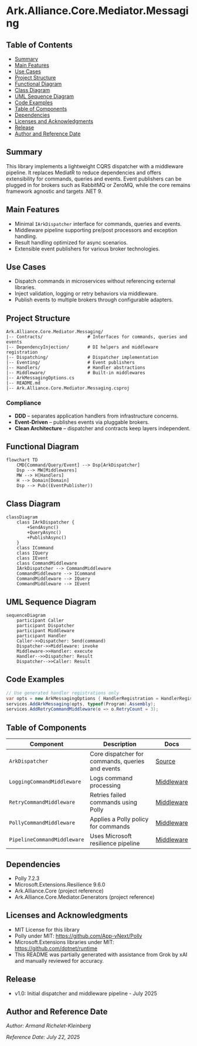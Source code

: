 # Ark.Alliance.Core.Mediator.Messaging

## Table of Contents
- [Summary](#summary)
- [Main Features](#main-features)
- [Use Cases](#use-cases)
- [Project Structure](#project-structure)
- [Functional Diagram](#functional-diagram)
- [Class Diagram](#class-diagram)
- [UML Sequence Diagram](#uml-sequence-diagram)
- [Code Examples](#code-examples)
- [Table of Components](#table-of-components)
- [Dependencies](#dependencies)
- [Licenses and Acknowledgments](#licenses-and-acknowledgments)
- [Release](#release)
- [Author and Reference Date](#author-and-reference-date)

## Summary
This library implements a lightweight CQRS dispatcher with a middleware pipeline. It replaces MediatR to reduce dependencies and offers extensibility for commands, queries and events. Event publishers can be plugged in for brokers such as RabbitMQ or ZeroMQ, while the core remains framework agnostic and targets .NET 9.

## Main Features
- Minimal `IArkDispatcher` interface for commands, queries and events.
- Middleware pipeline supporting pre/post processors and exception handling.
- Result handling optimized for async scenarios.
- Extensible event publishers for various broker technologies.

## Use Cases
- Dispatch commands in microservices without referencing external libraries.
- Inject validation, logging or retry behaviors via middleware.
- Publish events to multiple brokers through configurable adapters.

## Project Structure
```
Ark.Alliance.Core.Mediator.Messaging/
|-- Contracts/                 # Interfaces for commands, queries and events
|-- DependencyInjection/       # DI helpers and middleware registration
|-- Dispatching/               # Dispatcher implementation
|-- Eventing/                  # Event publishers
|-- Handlers/                  # Handler abstractions
|-- Middleware/                # Built-in middlewares
|-- ArkMessagingOptions.cs
|-- README.md
|-- Ark.Alliance.Core.Mediator.Messaging.csproj
```
### Compliance
- **DDD** – separates application handlers from infrastructure concerns.
- **Event‑Driven** – publishes events via pluggable brokers.
- **Clean Architecture** – dispatcher and contracts keep layers independent.

## Functional Diagram
```mermaid
flowchart TD
    CMD[Command/Query/Event] --> Dsp[ArkDispatcher]
    Dsp --> MW[Middlewares]
    MW --> H[Handlers]
    H --> Domain[Domain]
    Dsp --> Pub((EventPublisher))
```

## Class Diagram
```mermaid
classDiagram
    class IArkDispatcher {
        +SendAsync()
        +QueryAsync()
        +PublishAsync()
    }
    class ICommand
    class IQuery
    class IEvent
    class CommandMiddleware
    IArkDispatcher --> CommandMiddleware
    CommandMiddleware --> ICommand
    CommandMiddleware --> IQuery
    CommandMiddleware --> IEvent
```

## UML Sequence Diagram
```mermaid
sequenceDiagram
    participant Caller
    participant Dispatcher
    participant Middleware
    participant Handler
    Caller->>Dispatcher: Send(command)
    Dispatcher->>Middleware: invoke
    Middleware->>Handler: execute
    Handler-->>Dispatcher: Result
    Dispatcher-->>Caller: Result
```

## Code Examples
```csharp
// Use generated handler registrations only
var opts = new ArkMessagingOptions { HandlerRegistration = HandlerRegistrationMode.Generated };
services.AddArkMessaging(opts, typeof(Program).Assembly);
services.AddRetryCommandMiddleware(o => o.RetryCount = 3);
```

## Table of Components
| Component | Description | Docs |
|-----------|-------------|------|
| `ArkDispatcher` | Core dispatcher for commands, queries and events | [Source](Dispatching/ArkDispatcher.cs) |
| `LoggingCommandMiddleware` | Logs command processing | [Middleware](Middleware/Logging/LoggingCommandMiddleware.cs) |
| `RetryCommandMiddleware` | Retries failed commands using Polly | [Middleware](Middleware/Resilience/RetryCommandMiddleware.cs) |
| `PollyCommandMiddleware` | Applies a Polly policy for commands | [Middleware](Middleware/Resilience/PollyCommandMiddleware.cs) |
| `PipelineCommandMiddleware` | Uses Microsoft resilience pipeline | [Middleware](Middleware/Resilience/PipelineCommandMiddleware.cs) |

## Dependencies
- Polly 7.2.3
- Microsoft.Extensions.Resilience 9.6.0
- Ark.Alliance.Core (project reference)
- Ark.Alliance.Core.Mediator.Generators (project reference)

## Licenses and Acknowledgments
- MIT License for this library
- Polly under MIT: https://github.com/App-vNext/Polly
- Microsoft.Extensions libraries under MIT: https://github.com/dotnet/runtime
- This README was partially generated with assistance from Grok by xAI and manually reviewed for accuracy.

## Release
- v1.0: Initial dispatcher and middleware pipeline - July 2025

## Author and Reference Date
*Author: Armand Richelet-Kleinberg*

*Reference Date: July 22, 2025*
